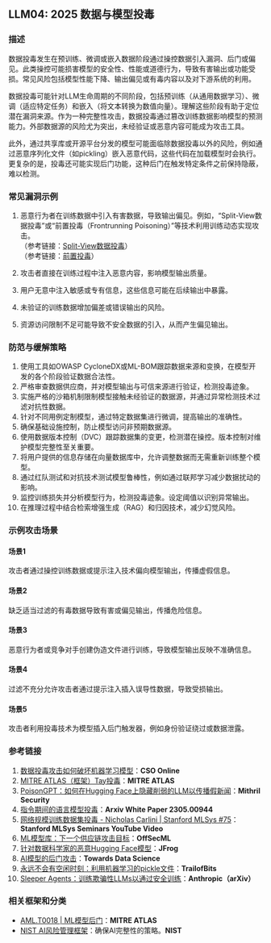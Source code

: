 ## LLM04: 2025 数据与模型投毒

### 描述

数据投毒发生在预训练、微调或嵌入数据阶段通过操控数据引入漏洞、后门或偏见。此类操控可能损害模型的安全性、性能或道德行为，导致有害输出或功能受损。常见风险包括模型性能下降、输出偏见或有毒内容以及对下游系统的利用。

数据投毒可能针对LLM生命周期的不同阶段，包括预训练（从通用数据学习）、微调（适应特定任务）和嵌入（将文本转换为数值向量）。理解这些阶段有助于定位潜在漏洞来源。作为一种完整性攻击，数据投毒通过篡改训练数据影响模型的预测能力。外部数据源的风险尤为突出，未经验证或恶意内容可能成为攻击工具。

此外，通过共享库或开源平台分发的模型可能面临除数据投毒以外的风险，例如通过恶意序列化文件（如pickling）嵌入恶意代码，这些代码在加载模型时会执行。更复杂的是，投毒还可能实现后门功能，这种后门在触发特定条件之前保持隐蔽，难以检测。

### 常见漏洞示例

1. 恶意行为者在训练数据中引入有害数据，导致输出偏见。例如，“Split-View数据投毒”或“前置投毒（Frontrunning Poisoning）”等技术利用训练动态实现攻击。  
   （参考链接：[Split-View数据投毒](https://github.com/GangGreenTemperTatum/speaking/blob/main/dc604/hacker-summer-camp-23/Ads%20_%20Poisoning%20Web%20Training%20Datasets%20_%20Flow%20Diagram%20-%20Exploit%201%20Split-View%20Data%20Poisoning.jpeg)）  
   （参考链接：[前置投毒](https://github.com/GangGreenTemperTatum/speaking/blob/main/dc604/hacker-summer-camp-23/Ads%20_%20Poisoning%20Web%20Training%20Datasets%20_%20Flow%20Diagram%20-%20Exploit%202%20Frontrunning%20Data%20Poisoning.jpeg)）  

2. 攻击者直接在训练过程中注入恶意内容，影响模型输出质量。  
3. 用户无意中注入敏感或专有信息，这些信息可能在后续输出中暴露。  
4. 未验证的训练数据增加偏差或错误输出的风险。  
5. 资源访问限制不足可能导致不安全数据的引入，从而产生偏见输出。

### 防范与缓解策略

1. 使用工具如OWASP CycloneDX或ML-BOM跟踪数据来源和变换，在模型开发的各个阶段验证数据合法性。  
2. 严格审查数据供应商，并对模型输出与可信来源进行验证，检测投毒迹象。  
3. 实施严格的沙箱机制限制模型接触未经验证的数据源，并通过异常检测技术过滤对抗性数据。  
4. 针对不同用例定制模型，通过特定数据集进行微调，提高输出的准确性。  
5. 确保基础设施控制，防止模型访问非预期数据源。  
6. 使用数据版本控制（DVC）跟踪数据集的变更，检测潜在操控。版本控制对维护模型完整性至关重要。  
7. 将用户提供的信息存储在向量数据库中，允许调整数据而无需重新训练整个模型。  
8. 通过红队测试和对抗技术测试模型鲁棒性，例如通过联邦学习减少数据扰动的影响。  
9. 监控训练损失并分析模型行为，检测投毒迹象。设定阈值以识别异常输出。  
10. 在推理过程中结合检索增强生成（RAG）和归因技术，减少幻觉风险。

### 示例攻击场景

#### 场景1
攻击者通过操控训练数据或提示注入技术偏向模型输出，传播虚假信息。  

#### 场景2
缺乏适当过滤的有毒数据导致有害或偏见输出，传播危险信息。  

#### 场景3
恶意行为者或竞争对手创建伪造文件进行训练，导致模型输出反映不准确信息。  

#### 场景4
过滤不充分允许攻击者通过提示注入插入误导性数据，导致受损输出。  

#### 场景5
攻击者利用投毒技术为模型插入后门触发器，例如身份验证绕过或数据泄露。  

### 参考链接

1. [数据投毒攻击如何破坏机器学习模型](https://www.csoonline.com/article/3613932/how-data-poisoning-attacks-corrupt-machine-learning-models.html)：**CSO Online**  
2. [MITRE ATLAS（框架）Tay投毒](https://atlas.mitre.org/studies/AML.CS0009/)：**MITRE ATLAS**  
3. [PoisonGPT：如何在Hugging Face上隐藏削弱的LLM以传播假新闻](https://blog.mithrilsecurity.io/poisongpt-how-we-hid-a-lobotomized-llm-on-hugging-face-to-spread-fake-news/)：**Mithril Security**  
4. [指令期间的语言模型投毒](https://arxiv.org/abs/2305.00944)：**Arxiv White Paper 2305.00944**  
5. [网络规模训练数据集投毒 - Nicholas Carlini | Stanford MLSys #75](https://www.youtube.com/watch?v=h9jf1ikcGyk)：**Stanford MLSys Seminars YouTube Video**  
6. [ML模型库：下一个供应链攻击目标](https://www.darkreading.com/cloud-security/ml-model-repositories-next-big-supply-chain-attack-target)：**OffSecML**  
7. [针对数据科学家的恶意Hugging Face模型](https://jfrog.com/blog/data-scientists-targeted-by-malicious-hugging-face-ml-models-with-silent-backdoor/)：**JFrog**  
8. [AI模型的后门攻击](https://towardsdatascience.com/backdoor-attacks-on-language-models-can-we-trust-our-models-weights-73108f9dcb1f)：**Towards Data Science**  
9. [永远不会有空闲时刻：利用机器学习的pickle文件](https://blog.trailofbits.com/2021/03/15/never-a-dill-moment-exploiting-machine-learning-pickle-files/)：**TrailofBits**  
10. [Sleeper Agents：训练欺骗性LLMs以通过安全训练](https://www.anthropic.com/news/sleeper-agents-training-deceptive-llms-that-persist-through-safety-training)：**Anthropic（arXiv）**  

### 相关框架和分类

- [AML.T0018 | ML模型后门](https://atlas.mitre.org/techniques/AML.T0018)：**MITRE ATLAS**  
- [NIST AI风险管理框架](https://www.nist.gov/itl/ai-risk-management-framework)：确保AI完整性的策略。**NIST**
